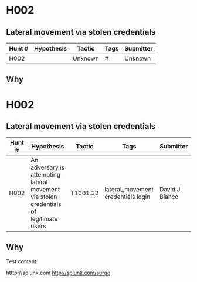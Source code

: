 # H002

## Lateral movement via stolen credentials

| Hunt # | Hypothesis | Tactic | Tags | Submitter |
|--------|------------|--------|------|-----------|
| H002 |  | Unknown | # | Unknown |

## Why

# H002

## Lateral movement via stolen credentials

| Hunt # | Hypothesis | Tactic | Tags | Submitter |
|--------|------------|--------|------|-----------|
| H002 | An adversary is attempting lateral movement via stolen credentials of legitimate users | T1001.32 | lateral_movement credentials login | David J. Bianco |

## Why

Test content 

htttp://splunk.com
http://splunk.com/surge


